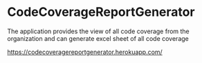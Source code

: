 # CodeCoverageReportGenerator
The application provides the view of all code coverage from the organization and can generate excel sheet of all code coverage

https://codecoveragereportgenerator.herokuapp.com/